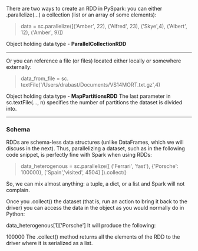 There are two ways to create an RDD in PySpark: you can either .parallelize(...) a collection (list or an array of some elements):
>    data = sc.parallelize([('Amber', 22), ('Alfred', 23), ('Skye',4), ('Albert', 12), ('Amber', 9)])

Object holding data type - **ParallelCollectionRDD**

***

Or you can reference a file (or files) located either locally or somewhere externally:
>    data_from_file = sc. textFile('/Users/drabast/Documents/VS14MORT.txt.gz',4)

Object holding data type - **MapPartitionsRDD**
The last parameter in sc.textFile(..., n) specifies the number of partitions the dataset is divided into.

***

### Schema
RDDs are schema-less data structures (unlike DataFrames, which we will discuss in the next). Thus, parallelizing a dataset, such as in the following code snippet, is perfectly fine with Spark when using RDDs:

> data_heterogenous = sc.parallelize([
>     ('Ferrari', 'fast'),
>     {'Porsche': 100000},
>     ['Spain','visited', 4504]
> ]).collect()

So, we can mix almost anything: a tuple, a dict, or a list and Spark will not complain.

Once you .collect() the dataset (that is, run an action to bring it back to the driver) you can access the data in the object as you would normally do in Python:

data_heterogenous[1]['Porsche']
It will produce the following:

100000
The .collect() method returns all the elements of the RDD to the driver where it is serialized as a list.